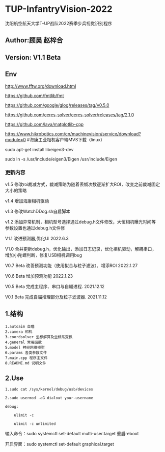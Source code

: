 # TUP-InfantryVision-2022
沈阳航空航天大学T-UP战队2022赛季步兵视觉识别程序
## Author:顾昊 赵梓合 
## Version: V1.1 Beta
## Env
http://www.fftw.org/download.html

https://github.com/fmtlib/fmt

https://github.com/google/glog/releases/tag/v0.5.0

https://github.com/ceres-solver/ceres-solver/releases/tag/2.1.0

https://github.com/lava/matplotlib-cpp

https://www.hikrobotics.com/cn/machinevision/service/download?module=0    #海康工业相机客户端MVS下载（linux）

sudo apt-get install libeigen3-dev

sudo ln -s /usr/include/eigen3/Eigen /usr/include/Eigen

### 更新内容
v1.5 修改roi裁减方式，裁减策略为随着丢帧次数逐渐扩大ROI，改变之前裁减固定大小的策略

v1.4 增加海康相机驱动

v1.3 修改WatchDDog.sh自启脚本

v1.2 添加异常机制，相机型号选择通过debug.h文件修改，大恒相机曝光时间等参数设置也通过debug.h文件修

V1.1 改进预测器,优化UI 2022.6.3

V1.0 合并更新debug.h，优化输出，添加日志记录，优化相机驱动，解耦串口，增加小陀螺判断，修复USB相机调用bug	

V0.7 Beta 改善预测功能（使用拟合与粒子滤波），增添ROI 2022.1.27  

V0.6 Beta 增加预测功能 2022.1.23  

V0.5 Beta 完成主程序、串口与自瞄进程. 2021.12.12  

V0.1 Beta 完成自瞄推理部分及粒子滤波器. 2021.11.12  


## 1.结构
    1.autoaim 自瞄
    2.camera 相机
    3.coordsolver 坐标解算及坐标系变换
    4.general 常用函数
    5.model 神经网络模型
    6.params 各类参数文件
    7.main.cpp 程序主文件
    8.README.md 说明文件

    
## 2.Use
    1.sudo cat /sys/kernel/debug/usb/devices

    2.sudo usermod -aG dialout your-username

    debug:

        ulimit -c

        ulimit -c unlimited

输入命令：sudo systemctl set-default multi-user.target 重启reboot

开启界面：sudo systemctl set-default graphical.target
